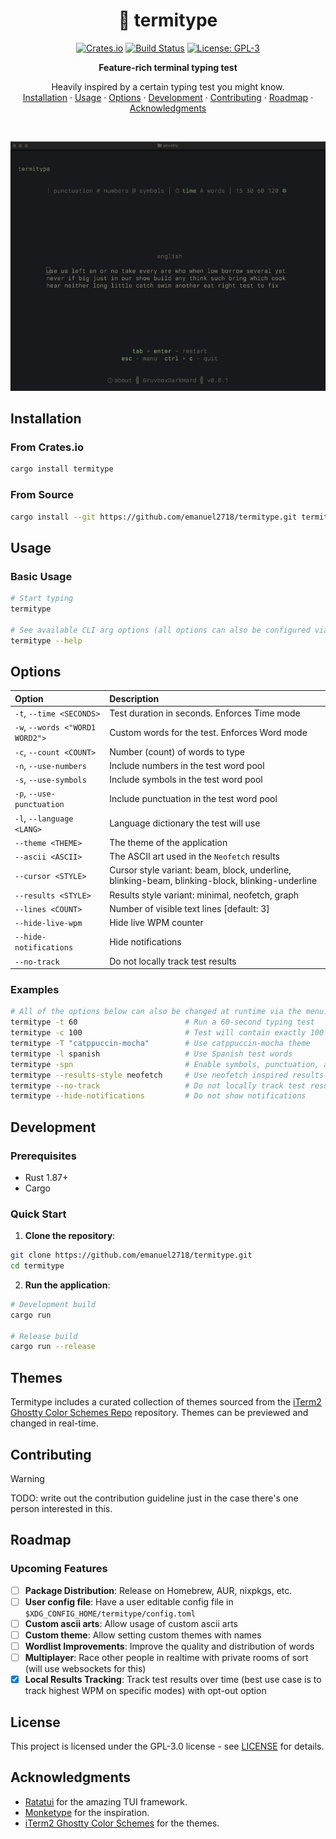 <div align="center">

# 🦀 termitype

[![Crates.io](https://img.shields.io/crates/v/termitype.svg)](https://crates.io/crates/termitype)
[![Build Status](https://github.com/emanuel2718/termitype/workflows/CI/badge.svg)](https://github.com/emanuel2718/termitype/actions)
[![License: GPL-3](https://img.shields.io/badge/License-GPL3-blue.svg)](https://opensource.org/license/GPL-3.0)

**Feature-rich terminal typing test**

<p align="center">
    Heavily inspired by a certain typing test you might know.
    <br />
    <a href="#installation">Installation</a>
    ·
    <a href="#usage">Usage</a>
    ·
    <a href="#options">Options</a>
    ·
    <a href="#development">Development</a>
    ·
    <a href="#contributing">Contributing</a>
    ·
    <a href="#roadmap">Roadmap</a>
    ·
    <a href="#acknowledgments">Acknowledgments</a>
  </p>
</p>
</div>

<br />
<p align="center">
  <img src="https://raw.githubusercontent.com/emanuel2718/termitype/main/assets/demo.gif" alt="Termitype demo" width="600">
</p>

## Installation

### From Crates.io

```sh
cargo install termitype
```

### From Source

```sh
cargo install --git https://github.com/emanuel2718/termitype.git termitype
```

## Usage

### Basic Usage

```sh
# Start typing
termitype

# See available CLI arg options (all options can also be configured via the in-game menu)
termitype --help
```

## Options

| Option                          | Description                                                                                     |
| :------------------------------ | :---------------------------------------------------------------------------------------------- |
| `-t`, `--time <SECONDS>`        | Test duration in seconds. Enforces Time mode                                                    |
| `-w`, `--words <"WORD1 WORD2">` | Custom words for the test. Enforces Word mode                                                   |
| `-c`, `--count <COUNT>`         | Number (count) of words to type                                                                 |
| `-n`, `--use-numbers`           | Include numbers in the test word pool                                                           |
| `-s`, `--use-symbols`           | Include symbols in the test word pool                                                           |
| `-p`, `--use-punctuation`       | Include punctuation in the test word pool                                                       |
| `-l`, `--language <LANG>`       | Language dictionary the test will use                                                           |
| `--theme <THEME>`               | The theme of the application                                                                    |
| `--ascii <ASCII>`               | The ASCII art used in the `Neofetch` results                                                    |
| `--cursor <STYLE>`              | Cursor style variant: beam, block, underline, blinking-beam, blinking-block, blinking-underline |
| `--results <STYLE>`             | Results style variant: minimal, neofetch, graph                                                 |
| `--lines <COUNT>`               | Number of visible text lines [default: 3]                                                       |
| `--hide-live-wpm`               | Hide live WPM counter                                                                           |
| `--hide-notifications`          | Hide notifications                                                                              |
| `--no-track`                    | Do not locally track test results                                                               |

### Examples

```sh
# All of the options below can also be changed at runtime via the menu.
termitype -t 60                        # Run a 60-second typing test
termitype -c 100                       # Test will contain exactly 100 random words
termitype -T "catppuccin-mocha"        # Use catppuccin-mocha theme
termitype -l spanish                   # Use Spanish test words
termitype -spn                         # Enable symbols, punctuation, and numbers
termitype --results-style neofetch     # Use neofetch inspired results
termitype --no-track                   # Do not locally track test results nor stats
termitype --hide-notifications         # Do not show notifications
```

## Development

### Prerequisites

- Rust 1.87+
- Cargo

### Quick Start

1. **Clone the repository**:

```sh
git clone https://github.com/emanuel2718/termitype.git
cd termitype
```

2. **Run the application**:

```sh
# Development build
cargo run

# Release build
cargo run --release
```

## Themes

Termitype includes a curated collection of themes sourced from the [iTerm2 Ghostty Color Schemes Repo](https://github.com/mbadolato/iTerm2-Color-Schemes/tree/master/ghostty) repository. Themes can be previewed and changed in real-time.

## Contributing

> [!Warning]
> TODO: write out the contribution guideline just in the case there's one person interested in this.

## Roadmap

### Upcoming Features

- [ ] **Package Distribution**: Release on Homebrew, AUR, nixpkgs, etc.
- [ ] **User config file**: Have a user editable config file in `$XDG_CONFIG_HOME/termitype/config.toml`
- [ ] **Custom ascii arts**: Allow usage of custom ascii arts
- [ ] **Custom theme**: Allow setting custom themes with names
- [ ] **Wordlist Improvements**: Improve the quality and distribution of words
- [ ] **Multiplayer**: Race other people in realtime with private rooms of sort (will use websockets for this)
- [x] **Local Results Tracking**: Track test results over time (best use case is to track highest WPM on specific modes) with opt-out option

## License

This project is licensed under the GPL-3.0 license - see [LICENSE](LICENSE) for details.

## Acknowledgments

- [Ratatui](https://github.com/ratatui-org/ratatui) for the amazing TUI framework.
- [Monketype](https://github.com/monkeytypegame/monkeytype) for the inspiration.
- [iTerm2 Ghostty Color Schemes](https://github.com/mbadolato/iTerm2-Color-Schemes/tree/master/ghostty) for the themes.

